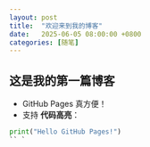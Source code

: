 ```yaml
---
layout: post
title:  "欢迎来到我的博客"
date:   2025-06-05 08:00:00 +0800
categories: [随笔]
---
```

## 这是我的第一篇博客
- GitHub Pages 真方便！
- 支持 **代码高亮**：
```python
print("Hello GitHub Pages!")
`` `